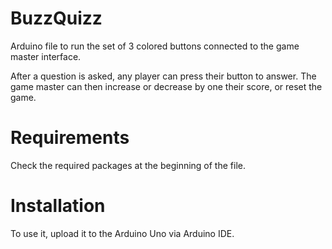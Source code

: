 # BuzzQuizz
Arduino file to run the set of 3 colored buttons connected to the game master interface.

After a question is asked, any player can press their button to answer. The game master can then increase or decrease by one their score, or reset the game.

# Requirements

Check the required packages at the beginning of the file.

# Installation 


To use it, upload it to the Arduino Uno via Arduino IDE.

